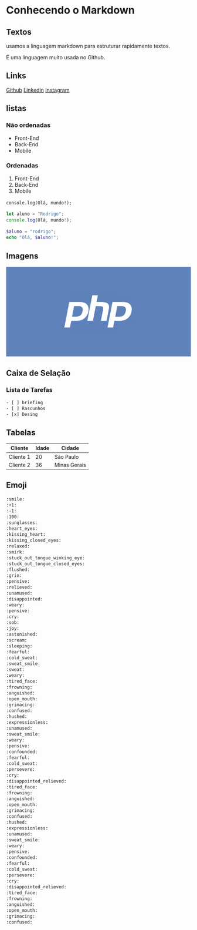 # Conhecendo o Markdown

## Textos

usamos a linguagem markdown para estruturar rapidamente textos.

É uma linguagem muito usada no Github.

## Links

[Github](https://github.com)
[Linkedin](https://www.linkedin.com)
[Instagram](https://www.instagram.com)

## listas

### Não ordenadas
- Front-End
- Back-End
- Mobile

### Ordenadas
1. Front-End
2. Back-End
3. Mobile

`console.log(Olá, mundo!);`

```	JavaScript
let aluno = "Rodrigo";
console.log(Olá, mundo!);

````
    
```PHP 
$aluno = "rodrigo";
echo "Olá, $aluno!";

```	

## Imagens

![Logotipo PHP](php-logo.png)

## Caixa de Selação

### Lista de Tarefas

    - [ ] briefing
    - [ ] Rascunhos
    - [x] Desing


## Tabelas

| Cliente    | Idade    | Cidade
| --------   | -------- | -------- 
| Cliente 1  | 20       | São Paulo
| Cliente 2  | 36       | Minas Gerais


## Emoji

    :smile:
    :+1:
    :-1:
    :100:
    :sunglasses:
    :heart_eyes:
    :kissing_heart:
    :kissing_closed_eyes:
    :relaxed:
    :smirk:
    :stuck_out_tongue_winking_eye:
    :stuck_out_tongue_closed_eyes:
    :flushed:
    :grin:
    :pensive:
    :relieved:
    :unamused:
    :disappointed:
    :weary:
    :pensive:
    :cry:
    :sob:
    :joy:
    :astonished:
    :scream:
    :sleeping:
    :fearful:
    :cold_sweat:
    :sweat_smile:
    :sweat:
    :weary:
    :tired_face:
    :frowning:
    :anguished:
    :open_mouth:
    :grimacing:
    :confused:
    :hushed:
    :expressionless:
    :unamused:
    :sweat_smile:
    :weary:
    :pensive:
    :confounded:
    :fearful:
    :cold_sweat:
    :persevere:
    :cry:
    :disappointed_relieved:
    :tired_face:
    :frowning:
    :anguished:
    :open_mouth:
    :grimacing:
    :confused:
    :hushed:
    :expressionless:
    :unamused:
    :sweat_smile:
    :weary:
    :pensive:
    :confounded:
    :fearful:
    :cold_sweat:
    :persevere:
    :cry:
    :disappointed_relieved:
    :tired_face:
    :frowning:
    :anguished:
    :open_mouth:
    :grimacing:
    :confused:
